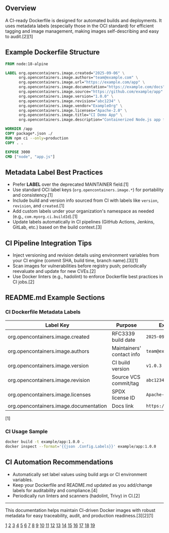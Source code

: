 ## Overview

A CI-ready Dockerfile is designed for automated builds and deployments. It uses metadata labels (especially those in the OCI standard) for efficient tagging and image management, making images self-describing and easy to audit.[2][1]

## Example Dockerfile Structure

```dockerfile
FROM node:18-alpine

LABEL org.opencontainers.image.created="2025-09-06" \
      org.opencontainers.image.authors="team@example.com" \
      org.opencontainers.image.url="https://example.com/app" \
      org.opencontainers.image.documentation="https://example.com/docs" \
      org.opencontainers.image.source="https://github.com/example/app" \
      org.opencontainers.image.version="1.0.0" \
      org.opencontainers.image.revision="abc1234" \
      org.opencontainers.image.vendor="ExampleOrg" \
      org.opencontainers.image.licenses="Apache-2.0" \
      org.opencontainers.image.title="CI Demo App" \
      org.opencontainers.image.description="Containerized Node.js app for CI workflows"

WORKDIR /app
COPY package*.json ./
RUN npm ci --only=production
COPY . .

EXPOSE 3000
CMD ["node", "app.js"]
```


## Metadata Label Best Practices

- Prefer **LABEL** over the deprecated MAINTAINER field.[1]
- Use standard OCI label keys (`org.opencontainers.image.*`) for portability and consistency.[1]
- Include build and version info sourced from CI with labels like `version`, `revision`, and `created`.[1]
- Add custom labels under your organization's namespace as needed (e.g., `com.myorg.ci.buildId`).[1]
- Update labels automatically in CI pipelines (GitHub Actions, Jenkins, GitLab, etc.) based on the build context.[3]

## CI Pipeline Integration Tips

- Inject versioning and revision details using environment variables from your CI engine (commit SHA, build time, branch name).[3][1]
- Scan images for vulnerabilities before registry push; periodically reevaluate and update for new CVEs.[2]
- Use Docker linters (e.g., hadolint) to enforce Dockerfile best practices in CI jobs.[2]

## README.md Example Sections

### CI Dockerfile Metadata Labels

| Label Key                              | Purpose                                                      | Example Value             |
|---------------------------------------- |--------------------------------------------------------------|---------------------------|
| org.opencontainers.image.created        | RFC3339 build date                                           | `2025-09-06T12:40:00Z`    |
| org.opencontainers.image.authors        | Maintainers' contact info                                    | `team@example.com`        |
| org.opencontainers.image.version        | CI build version                                             | `v1.0.3`                  |
| org.opencontainers.image.revision       | Source VCS commit/tag                                        | `abc1234`                 |
| org.opencontainers.image.licenses       | SPDX license ID                                              | `Apache-2.0`              |
| org.opencontainers.image.documentation  | Docs link                                                    | `https://example.com/docs`|

[1]

### CI Usage Sample

```sh
docker build -t example/app:1.0.0 .
docker inspect --format='{{json .Config.Labels}}' example/app:1.0.0
```


## CI Automation Recommendations

- Automatically set label values using build args or CI environment variables.
- Keep your Dockerfile and README.md updated as you add/change labels for auditability and compliance.[4]
- Periodically run linters and scanners (hadolint, Trivy) in CI.[2]

***

This documentation helps maintain CI-driven Docker images with robust metadata for easy traceability, audit, and production readiness.[3][2][1]

[1](https://www.docker.com/blog/docker-best-practices-using-tags-and-labels-to-manage-docker-image-sprawl/)
[2](https://www.sysdig.com/learn-cloud-native/dockerfile-best-practices)
[3](https://docs.docker.com/build/ci/github-actions/manage-tags-labels/)
[4](https://support.atlassian.com/bitbucket-cloud/docs/write-a-pipe-for-bitbucket-pipelines/)
[5](https://docs.gitlab.com/ci/docker/using_docker_build/)
[6](https://stackoverflow.com/questions/31647843/labelling-images-in-docker)
[7](https://spacelift.io/blog/dockerfile)
[8](https://snyk.io/blog/how-and-when-to-use-docker-labels-oci-container-annotations/)
[9](https://devsjc.github.io/blog/20240627-the-complete-guide-to-pyproject-toml/)
[10](https://jfrog.com/devops-tools/article/understanding-and-building-docker-images/)
[11](https://docs.docker.com/build/building/best-practices/)
[12](https://www.docker.com/blog/speed-up-your-development-flow-with-these-dockerfile-best-practices/)
[13](https://docs.docker.com/engine/manage-resources/labels/)
[14](https://stackoverflow.com/questions/54104179/what-is-the-recommended-way-of-adding-documentation-to-docker-images)
[15](https://circleci.com/blog/learn-iac-part02/)
[16](https://dev.to/idsulik/dockerfile-best-practices-how-to-create-efficient-containers-4p8o)
[17](https://wearecommunity.io/communities/36148Gdy5W/articles/6187)
[18](https://www.youtube.com/watch?v=W1Go2TvkWZw)
[19](https://backstage.io/docs/features/techdocs/how-to-guides/)
